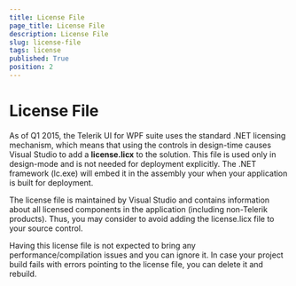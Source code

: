 ```yaml
---
title: License File
page_title: License File
description: License File
slug: license-file
tags: license
published: True
position: 2
---
```


# License File
 

As of Q1 2015, the Telerik UI for WPF suite uses the standard .NET licensing mechanism, which means that using the controls in design-time causes Visual Studio to add a __license.licx__ to the solution. This file is used only in design-mode and is not needed for deployment explicitly. The .NET framework (lc.exe) will embed it in the assembly your when your application is built for deployment.

The license file is maintained by Visual Studio and contains information about all licensed components in the application (including non-Telerik products). Thus, you may consider to avoid adding the license.licx file to your source control.

Having this license file is not expected to bring any performance/compilation issues and you can ignore it.
In case your project build fails with errors pointing to the license file, you can delete it and rebuild.